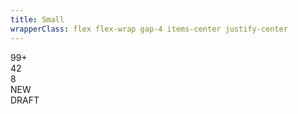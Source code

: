 ```yaml
---
title: Small
wrapperClass: flex flex-wrap gap-4 items-center justify-center
---
```


<div role="status" class="vv-badge vv-badge--small">99+</div>
<div role="status" class="vv-badge vv-badge--small vv-badge--black">
    42
</div>
<div role="status" class="vv-badge vv-badge--small vv-badge--danger">
    8
</div>
<div role="status" class="vv-badge vv-badge--small vv-badge--success">
    <IconifyIcon icon="akar-icons:check" />
    NEW
</div>
<div role="status" class="vv-badge vv-badge--small vv-badge--warning">
    <IconifyIcon icon="akar-icons:pencil" />
    DRAFT
</div>
<div role="status" class="vv-badge vv-badge--small"></div>